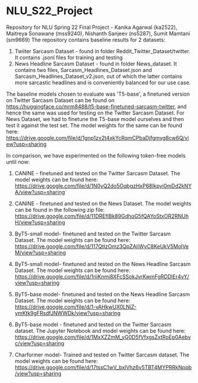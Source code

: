 # NLU_S22_Project
Repository for NLU Spring 22 Final Project - Kanika Agarwal (ka2522), Maitreya Sonawane (mss9240), Nishanth Sanjeev (ns5287), Sumit Mamtani (sm9669)
The repository contains baseline results for 2 datasets:
1. Twiiter Sarcasm Dataset - found in folder Reddit_Twitter_Dataset/twitter. It contains .jsonl files for training and testing 
2. News Headline Sarcasm Dataset - found in folder News_dataset. It contains two files, Sarcasm_Headlines_Dataset.json and Sarcasm_Headlines_Dataset_v2.json, out of which the latter contains more sarcastic headlines and is conveniently balanced for our use case.

The baseline models chosen to evaluate was 'T5-base', a finetuned version on Twitter Sarcasm Dataset can be found on https://huggingface.co/mrm8488/t5-base-finetuned-sarcasm-twitter, and hence the same was used for testing on the Twitter Sarcasm Dataset. For News Dataset, we had to finetune the T5-base model ourselves and then test it against the test set. The model weights for the same can be found here: https://drive.google.com/file/d/1gnp1zv2t4xkYcRqmCPbaDjfgmyg8cw6Q/view?usp=sharing

In comparison, we have experimented on the following token-free models until now:

1) CANINE - finetuned and tested on the Twitter Sarcasm Dataset. The model weights can be found here: https://drive.google.com/file/d/1N0yQ2do5OqbgzHxP68Ikpyi0mDd2kNYA/view?usp=sharing

2) CANINE - finetuned and tested on the News Dataset. The model weights can be found in the following zip file: 
https://drive.google.com/file/d/11DREflBk89GdhoG5fQAYoStxOR2RNUhH/view?usp=sharing

3) ByT5-small model- finetuned and tested on the Twitter Sarcasm Dataset. The model weights can be found here:
https://drive.google.com/file/d/117QtlzOmz3QpZAliWyC8KeUkV5MolVeM/view?usp=sharing

4) ByT5-small model- finetuned and tested on the News Headline Sarcasm Dataset. The model weights can be found here:
https://drive.google.com/file/d/1riiKnmi8XFcSSokJvrKwmFgRDDlEr4vY/view?usp=sharing

5) ByT5-base model- finetuned and tested on the News Headline Sarcasm Dataset. The model weights can be found here:
https://drive.google.com/file/d/1-vAHkwUX0LNiZ-ymKtk9gFRsdfJNWWDk/view?usp=sharing

6) ByT5-base model - finetuned and tested on the Twitter Sarcasm dataset. The Jupyter Notebook and model weights can be found here:
https://drive.google.com/file/d/1MxXZZmM_yG0D5fVfxgsZxtRoEp0Aebvc/view?usp=sharing

7) Charformer model- Trained and tested on Twitter Sarcasm dataset. The model weights can be found here: https://drive.google.com/file/d/17tssC1wV_bxlVhz6v5TBT4MYPRRkNppb/view?usp=sharing
